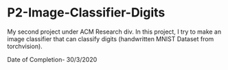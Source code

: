# P2-Image-Classifier-Digits

My second project under ACM Research div. In this project, I try to make an image classifier that can classify digits (handwritten MNIST Dataset from torchvision). 

Date of Completion- 30/3/2020





